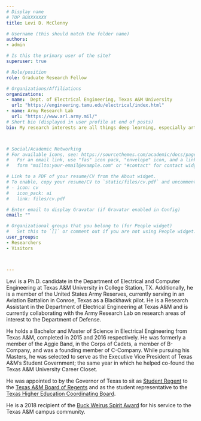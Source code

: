 ```yaml
---
# Display name
# TOP BOXXXXXXX
title: Levi D. McClenny

# Username (this should match the folder name)
authors:
- admin

# Is this the primary user of the site?
superuser: true

# Role/position
role: Graduate Research Fellow

# Organizations/Affiliations
organizations:
- name:  Dept. of Electrical Engineering, Texas A&M University
  url: "https://engineering.tamu.edu/electrical/index.html"
- name: Army Research Lab
  url: "https://www.arl.army.mil/"
# Short bio (displayed in user profile at end of posts)
bio: My research interests are all things deep learning, especially artificial intelligence with applications in materials systems



# Social/Academic Networking
# For available icons, see: https://sourcethemes.com/academic/docs/page-builder/#icons
#   For an email link, use "fas" icon pack, "envelope" icon, and a link in the
#   form "mailto:your-email@example.com" or "#contact" for contact widget.

# Link to a PDF of your resume/CV from the About widget.
# To enable, copy your resume/CV to `static/files/cv.pdf` and uncomment the lines below.
# - icon: cv
#   icon_pack: ai
#   link: files/cv.pdf

# Enter email to display Gravatar (if Gravatar enabled in Config)
email: ""

# Organizational groups that you belong to (for People widget)
#   Set this to `[]` or comment out if you are not using People widget.
user_groups:
- Researchers
- Visitors



---
```


Levi is a Ph.D. candidate in the Department of Electrical and Computer Engineering at Texas A&M University in College Station, TX. Additionally, he is a member of the United States Army Reserves, currently serving in an Aviation Battalion in Conroe, Texas as a Blackhawk pilot. He is a Research Assistant in the Department of Electrical Engineering at Texas A&M and is currently collaborating with the Army Research Lab on research areas of interest to the Department of Defense.

He holds a Bachelor and Master of Science in Electrical Engineering from Texas A&M, completed in 2015 and 2016 respectively. He was formerly a member of the Aggie Band, in the Corps of Cadets, a member of B-Company, and was a founding member of C-Company. While pursuing his Masters, he was selected to serve as the Executive Vice President of Texas A&M’s Student Government; the same year in which he helped co-found the Texas A&M University Career Closet.

He was appointed to by the Governor of Texas to sit as [Student Regent](https://www.tamus.edu/regents/former-student-regents-2/) to the [Texas A&M Board of Regents](https://www.tamus.edu/regents/) and as the student representative to the [Texas Higher Education Coordinating Board](http://www.thecb.state.tx.us/about-us/board-commissioner/).

He is a 2018 recipient of the [Buck Weirus Spirit Award](https://www.aggienetwork.com/buckweirus/) for his service to the Texas A&M campus community.

#
